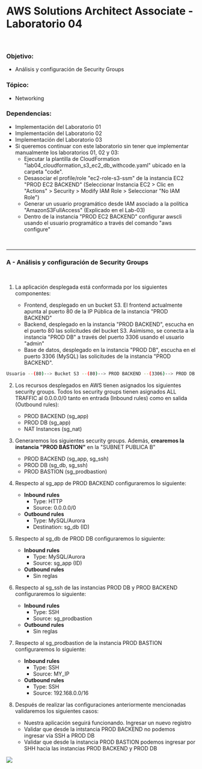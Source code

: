 # AWS Solutions Architect Associate - Laboratorio 04

<br>

### Objetivo: 
* Análisis y configuración de Security Groups

### Tópico:
* Networking

### Dependencias:
* Implementación del Laboratorio 01
* Implementación del Laboratorio 02
* Implementación del Laboratorio 03
* Si queremos continuar con este laboratorio sin tener que implementar manualmente los laboratorios 01, 02 y 03:
    * Ejecutar la plantilla de CloudFormation "lab04_cloudformation_s3_ec2_db_withcode.yaml" ubicado en la carpeta "code".
    * Desasociar el profile/role "ec2-role-s3-ssm" de la instancia EC2 "PROD EC2 BACKEND" (Seleccionar Instancia EC2 > Clic en "Actions" > Security > Modify IAM Role > Seleccionar "No IAM Role")
    * Generar un usuario programático desde IAM asociado a la política "AmazonS3FullAccess" (Explicado en el Lab-03)
    * Dentro de la instancia "PROD EC2 BACKEND" configurar awscli usando el usuario programático a través del comando "aws configure" 

<br>

---

### A - Análisis y configuración de Security Groups

<br>

1. La aplicación desplegada está conformada por los siguientes componentes:

    * Frontend, desplegado en un bucket S3. El frontend actualmente apunta al puerto 80 de la IP Pública de la instancia "PROD BACKEND"
    * Backend, desplegado en la instancia "PROD BACKEND", escucha en el puerto 80 las solicitudes del bucket S3. Asimismo, se conecta a la instancia "PROD DB" a través del puerto 3306 usando el usuario "admin"
    * Base de datos, desplegado en la instancia "PROD DB", escucha en el puerto 3306 (MySQL) las solicitudes de la instancia "PROD BACKEND".

```bash
Usuario --(80)--> Bucket S3 --(80)--> PROD BACKEND --(3306)--> PROD DB MySQL
```


2. Los recursos desplegados en AWS tienen asignados los siguientes security groups. Todos los security groups tienen asignados ALL TRAFFIC al 0.0.0.0/0 tanto en entrada (Inbound rules) como en salida (Outbound rules):

    * PROD BACKEND (sg_app)
    * PROD DB (sg_app)
    * NAT Instances (sg_nat)


3. Generaremos los siguientes security groups. Además, **crearemos la instancia "PROD BASTION"** en la "SUBNET PUBLICA B"

    * PROD BACKEND (sg_app, sg_ssh)
    * PROD DB (sg_db, sg_ssh)
    * PROD BASTION (sg_prodbastion)


4. Respecto al sg_app de PROD BACKEND configuraremos lo siguiente:

    * **Inbound rules**
        * Type: HTTP
        * Source: 0.0.0.0/0
    * **Outbound rules**
        * Type: MySQL/Aurora
        * Destination: sg_db (ID) 


5. Respecto al sg_db de PROD DB configuraremos lo siguiente:

    * **Inbound rules**
        * Type: MySQL/Aurora
        * Source: sg_app (ID) 
    * **Outbound rules**
        * Sin reglas


6. Respecto al sg_ssh de las instancias PROD DB y PROD BACKEND configuraremos lo siguiente:

    * **Inbound rules**
        * Type: SSH
        * Source: sg_prodbastion
    * **Outbound rules**
        * Sin reglas


7. Respecto al sg_prodbastion de la instancia PROD BASTION configuraremos lo siguiente:

    * **Inbound rules**
        * Type: SSH
        * Source: MY_IP
    * **Outbound rules**
        * Type: SSH
        * Source: 192.168.0.0/16


8. Después de realizar las configuraciones anteriormente mencionadas validaremos los siguientes casos:

    * Nuestra aplicación seguirá funcionando. Ingresar un nuevo registro
    * Validar que desde la intstancia PROD BACKEND no podemos ingresar vía SSH a PROD DB
    * Validar que desde la instancia PROD BASTION podemos ingresar por SHH hacia las instancias PROD BACKEND y PROD DB


<img src="images/Lab04_01.jpg">

<br>